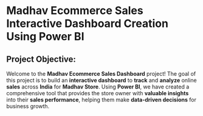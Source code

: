 # Madhav Ecommerce Sales Interactive Dashboard Creation Using Power BI

## **Project Objective:**

Welcome to the **Madhav Ecommerce Sales Dashboard** project! The goal of this project is to build an **interactive dashboard** to **track** and **analyze** online **sales** across **India** for **Madhav Store**. Using **Power BI**, we have created a comprehensive tool that provides the store owner with **valuable insights** into their **sales performance**, helping them make **data-driven decisions** for business growth.

